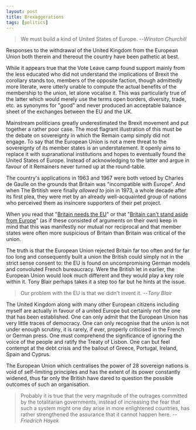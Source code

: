 ```yaml
---
layout: post 
title: Brexaggerations
tags: [politics]
---
```


> We must build a kind of United States of Europe.
> --<cite>Winston Churchill</cite>

Responses to the withdrawal of the United Kingdom from the European Union both therein and thereout the country have been pathetic at best.

While it appears true that the Vote Leave camp found support mainly from the less educated who did not understand the implications of Brexit the corollary stands too, members of the opposite faction, though admittedly more literate, were utterly unable to compute the actual benefits of the membership to the union, let alone vocalise it. This was particularly true of the latter which would merely use the terms open borders, diversity, trade, etc. as synonyms for "good" and never produced an acceptable balance sheet of the exchanges between the EU and the UK.

Mainstream politicians greatly underestimated the Brexit movement and put together a rather poor case. The most flagrant illustration of this must be the debate on sovereignty in which the Remain camp simply did not engage. To say that the European Union is not a mere threat to the sovereignty of its member states is an understatement. It openly aims to replace it with supranational institutions and hopes to eventually found the United States of Europe. Instead of acknowledging to the latter and argue in favour of it Remainers never turned up at the round-table.

The country's applications in 1963 and 1967 were both vetoed by Charles de Gaulle on the grounds that Britain was "incompatible with Europe". And when The Brtitish were finally *allowed to* join in 1973, a whole decade after its first plea, they were met by an already well-acquainted group of nations who perceived them as insincere supporters of their pet project.

When you read that "[Britain needs the EU](http://www.nytimes.com/2016/03/04/opinion/boris-johnson-britain-europe-brexit.html?_r=0)" or that "[Britain can't stand aside from Europe](http://www.dailymail.co.uk/debate/article-3543962/History-teaches-T-stand-aside-Europe-Wellington-Churchill-yes-Lady-Thatcher-confirm.html)" (as if these consisted of arguments on their own) keep in mind that this was manifestly nor mutual nor reciprocal and that member states were often more suspicious of Britain than Britain was critical of the union. 

The truth is that the European Union rejected Britain far too often and for far too long and consequently built a union the British could simply not in the strict sense consent to: the EU is found on uncompromising German models and convoluted French bureaucracy. Were the British let in earlier, the European Union would look much different and they would play a key role within it. Tony Blair perhaps takes it a step too far but he hints at the issue. 

> Our problem with the EU is that we didn't invent it.
> --<cite>Tony Blair</cite> 
> 
The United Kingdom along with many other European citizens including myself are actually in favour of a united Europe but certainly not the one that has been established. One can only admit that the European Union has very little traces of democracy. One can only recognise that the union is not under enough scrutiny, it is rarely, if ever, properly criticised in the French or German press. One must comprehend the significance of ignoring the voice of the people and ratify the Treaty of Lisbon. One can but feel contempt at the debt crisis and the bailout of Greece, Portugal, Ireland, Spain and Cyprus. 

The European Union which centralises the power of 28 sovereign nations is void of self-limiting principles and has the extent of its power constantly widened, thus far only the British have dared to question the possible outcomes of such an organisation. 

> Probably it is true that the very magnitude of the outrages committed by the totalitarian governments, instead of increasing the fear that such a system might one day arise in more enlightened countries, has rather strengthened the assurance that it cannot happen here.
> --<cite>Friedrich Hayek</cite>